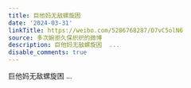 ```yaml
---
title: 巨他妈无敌螺旋困
date: '2024-03-31'
linkTitle: https://weibo.com/5286768287/O7vC5olN6
source: 多次婉拒久保织织的微博
description: 巨他妈无敌螺旋困  ...
disable_comments: true
---
```

巨他妈无敌螺旋困  ...